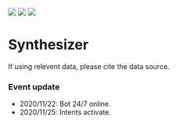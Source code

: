 ![](https://img.shields.io/uptimerobot/status/m786446893-8cac5f09f7d2376db4839510)
![](https://img.shields.io/uptimerobot/ratio/7/m786446893-8cac5f09f7d2376db4839510)
![](https://img.shields.io/uptimerobot/ratio/m786446893-8cac5f09f7d2376db4839510)
# Synthesizer
If using relevent data, please cite the data source.

### Event update
- 2020/11/22: Bot 24/7 online.
- 2020/11/25: Intents activate.
